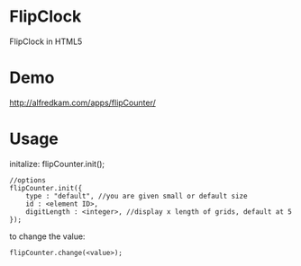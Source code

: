 FlipClock
=========

FlipClock in HTML5

Demo
====
http://alfredkam.com/apps/flipCounter/

Usage
====
initalize:
	flipCounter.init();

	//options
	flipCounter.init({
		type : "default", //you are given small or default size
		id : <element ID>, 
		digitLength : <integer>, //display x length of grids, default at 5
	});

to change the value:

	flipCounter.change(<value>);

